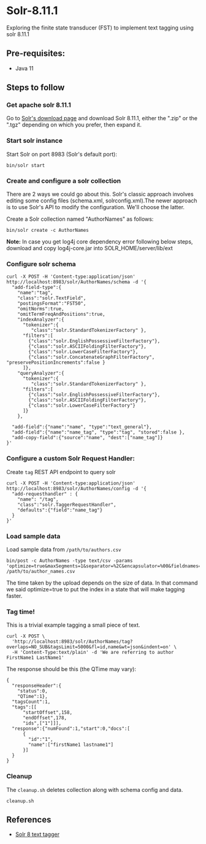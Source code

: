 # Solr-8.11.1
Exploring the finite state transducer (FST) to implement text tagging using solr 8.11.1

## Pre-requisites:
- Java 11

## Steps to follow

### Get apache solr 8.11.1
Go to [Solr's download page](http://www.apache.org/dyn/closer.lua/lucene/solr/) and download Solr 8.11.1, either the
".zip" or the ".tgz" depending on which you prefer, then expand it.

### Start solr instance
Start Solr on port 8983 (Solr's default port):

    bin/solr start

### Create and configure a solr collection
There are 2 ways we could go about this.  Solr's classic approach involves editing some
config files (schema.xml, solrconfig.xml).The newer approach is to use Solr's API to modify the
configuration.  We'll choose the latter.

Create a Solr collection named "AuthorNames" as follows:

    bin/solr create -c AuthorNames

**Note:** In case you get log4j core dependency error following below steps, download and copy log4j-core.jar
into SOLR_HOME/server/lib/ext

### Configure solr schema

````
curl -X POST -H 'Content-type:application/json'  http://localhost:8983/solr/AuthorNames/schema -d '{
  "add-field-type":{
    "name":"tag",
    "class":"solr.TextField",
    "postingsFormat":"FST50",
    "omitNorms":true,
    "omitTermFreqAndPositions":true,
    "indexAnalyzer":{
      "tokenizer":{
         "class":"solr.StandardTokenizerFactory" },
      "filters":[
        {"class":"solr.EnglishPossessiveFilterFactory"},
        {"class":"solr.ASCIIFoldingFilterFactory"},
        {"class":"solr.LowerCaseFilterFactory"},
        {"class":"solr.ConcatenateGraphFilterFactory", "preservePositionIncrements":false }
      ]},
    "queryAnalyzer":{
      "tokenizer":{
         "class":"solr.StandardTokenizerFactory" },
      "filters":[
        {"class":"solr.EnglishPossessiveFilterFactory"},
        {"class":"solr.ASCIIFoldingFilterFactory"},
        {"class":"solr.LowerCaseFilterFactory"}
      ]}
    },

  "add-field":{"name":"name", "type":"text_general"},
  "add-field":{"name":"name_tag", "type":"tag", "stored":false },
  "add-copy-field":{"source":"name", "dest":["name_tag"]}
}'
````

### Configure a custom Solr Request Handler:
Create `tag` REST API endpoint to query solr

````
curl -X POST -H 'Content-type:application/json' http://localhost:8983/solr/AuthorNames/config -d '{
  "add-requesthandler" : {
    "name": "/tag",
    "class":"solr.TaggerRequestHandler",
    "defaults":{"field":"name_tag"}
  }
}'
````

### Load sample data
Load sample data from `/path/to/authors.csv`

````
bin/post -c AuthorNames -type text/csv -params 'optimize=true&maxSegments=1&separator=%2C&encapsulator=%00&fieldnames=id,name' /path/to/author_names.csv
````

The time taken by the upload depends on the size of data.
In that command we said optimize=true to put the index in a state that will make tagging faster.

### Tag time!
This is a trivial example tagging a small piece of text.  

````
curl -X POST \
  'http://localhost:8983/solr/AuthorNames/tag?overlaps=NO_SUB&tagsLimit=5000&fl=id,name&wt=json&indent=on' \
  -H 'Content-Type:text/plain' -d 'We are referring to author FirstName1 LastName1'
````

The response should be this (the QTime may vary):
````
{
  "responseHeader":{
    "status":0,
    "QTime":1},
  "tagsCount":1,
  "tags":[[
      "startOffset",158,
      "endOffset",178,
      "ids",["1"]]],
  "response":{"numFound":1,"start":0,"docs":[
      {
        "id":"1",
        "name":["firstName1 lastname1"]
      }]
  }
}
````

### Cleanup
The `cleanup.sh` deletes collection along with schema config and data.

    cleanup.sh

## References
- [Solr 8 text tagger](https://solr.apache.org/guide/8_11/the-tagger-handler.html)
